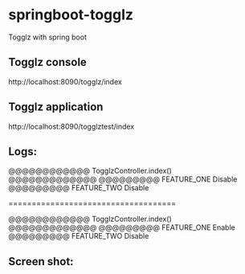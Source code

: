# springboot-togglz
Togglz with spring boot 

## Togglz console
http://localhost:8090/togglz/index


## Togglz application
http://localhost:8090/togglztest/index


##  Logs:

@@@@@@@@@@@@  TogglzController.index()  @@@@@@@@@@@@@
@@@@@@@@@   FEATURE_ONE Disable
@@@@@@@@@   FEATURE_TWO Disable

====================================

@@@@@@@@@@@@  TogglzController.index()  @@@@@@@@@@@@@
@@@@@@@@@   FEATURE_ONE Enable
@@@@@@@@@   FEATURE_TWO Disable


##  Screen shot:

